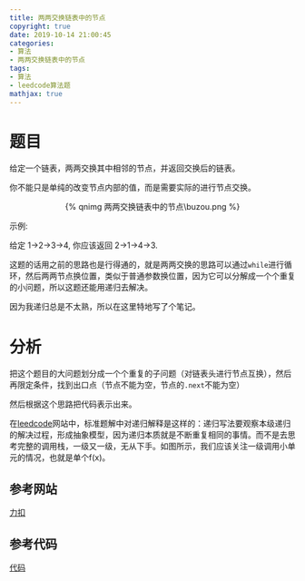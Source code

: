 ```yaml
---
title: 两两交换链表中的节点
copyright: true
date: 2019-10-14 21:00:45
categories:
- 算法
- 两两交换链表中的节点
tags:
- 算法
- leedcode算法题
mathjax: true
---
```


# 题目

给定一个链表，两两交换其中相邻的节点，并返回交换后的链表。

你不能只是单纯的改变节点内部的值，而是需要实际的进行节点交换。

<center>{% qnimg 两两交换链表中的节点\buzou.png %}</center>

示例:

给定 1->2->3->4, 你应该返回 2->1->4->3.

<!--more-->

这题的话用之前的思路也是行得通的，就是两两交换的思路可以通过`while`进行循环，然后两两节点换位置，类似于普通参数换位置，因为它可以分解成一个个重复的小问题，所以这题还能用递归去解决。

因为我递归总是不太熟，所以在这里特地写了个笔记。

# 分析



把这个题目的大问题划分成一个个重复的子问题（对链表头进行节点互换），然后再限定条件，找到出口点（节点不能为空，节点的`.next`不能为空）

然后根据这个思路把代码表示出来。

在[leedcode](https://leetcode-cn.com/problems/swap-nodes-in-pairs)网站中，标准题解中对递归解释是这样的：递归写法要观察本级递归的解决过程，形成抽象模型，因为递归本质就是不断重复相同的事情。而不是去思考完整的调用栈，一级又一级，无从下手。如图所示，我们应该关注一级调用小单元的情况，也就是单个f(x)。

## 参考网站

[力扣](https://leetcode-cn.com/problems/swap-nodes-in-pairs)

## 参考代码

[代码](https://github.com/aimasa/exercise_demo/tree/master/src/exercise/demo/swappairs)